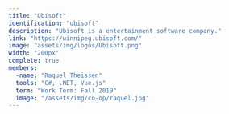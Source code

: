 ```yaml
---
title: "Ubisoft"
identification: "ubisoft"
description: "Ubisoft is a entertainment software company."
link: "https://winnipeg.ubisoft.com/"
image: "assets/img/logos/Ubisoft.png"
width: "200px"
complete: true
members:
  -name: "Raquel Theissen"
  tools: "C#, .NET, Vue.js"
  term: "Work Term: Fall 2019"
  image: "/assets/img/co-op/raquel.jpg"
---
```

